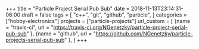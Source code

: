 +++
title = "Particle Project Serial Pub Sub"
date = 2018-11-13T23:14:31-06:00
draft = false
tags = [
    "c++",
    "git",
    "github",
    "particle",
]
categories = ["hobby-electronics"]
projects = ["particle-projects"]
url_custom = [
    {name = "travis-ci", url = "https://travis-ci.org/NGenetzky/particle-project-serial-pub-sub" },
    {name = "github", url = "https://github.com/NGenetzky/particle-projects-serial-pub-sub" },
]
+++
